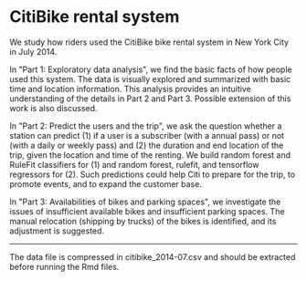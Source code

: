 # CitiBike rental system

We study how riders used the CitiBike bike rental system in New York City in July 2014.

In "Part 1: Exploratory data analysis", we find the basic facts of how people used this system. The data is visually explored and summarized with basic time and location information. This analysis provides an intuitive understanding of the details in Part 2 and Part 3. Possible extension of this work is also discussed.

In "Part 2: Predict the users and the trip", we ask the question whether a station can predict (1) if a user is a subscriber (with a annual pass) or not (with a daily or weekly pass) and (2) the duration and end location of the trip, given the location and time of the renting. We build random forest and RuleFit classifiers for (1) and random forest, rulefit, and tensorflow regressors for (2). Such predictions could help Citi to prepare for the trip, to promote events, and to expand the customer base.

In "Part 3: Availabilities of bikes and parking spaces", we investigate the issues of insufficient available bikes and insufficient parking spaces. The manual relocation (shipping by trucks) of the bikes is identified, and its adjustment is suggested.

-----

The data file is compressed in citibike_2014-07.csv and should be extracted before running the Rmd files.
